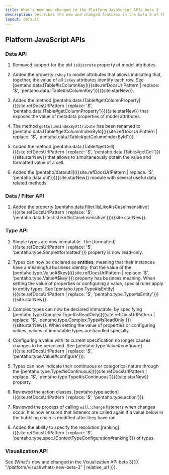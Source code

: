 ```yaml
---
title: What's new and changed in the Platform JavaScript APIs beta 3
description: Describes the new and changed features in the beta 3 of the Platform JavaScript APIs.
layout: default
---
```


## Platform JavaScript APIs

### Data API

1. Removed support for the old `isDiscrete` property of model attributes.

2. Added the property `isKey` to model attributes that allows indicating that, together, 
   the value of all `isKey` attributes identify each row.
   See [pentaho.data.ITable#isColumnKey]({{site.refDocsUrlPattern | replace: '$', 'pentaho.data.ITable#isColumnKey'}}){{site.starNew}}.

3. Added the method 
   [pentaho.data.ITable#getColumnProperty]({{site.refDocsUrlPattern | replace: '$', 'pentaho.data.ITable#getColumnProperty'}}){{site.starNew}}
   that exposes the value of metadata properties of model attributes.
   
4. The method `getColumnIndexByAttribute` has been renamed to
   [pentaho.data.ITable#getColumnIndexById]({{site.refDocsUrlPattern | replace: '$', 'pentaho.data.ITable#getColumnIndexById'}}).

5. Added the method 
   [pentaho.data.ITable#getCell]({{site.refDocsUrlPattern | replace: '$', 'pentaho.data.ITable#getCell'}}){{site.starNew}}
   that allows to simultaneously obtain the value and formatted value of a cell.


6. Added the [pentaho/data/util]({{site.refDocsUrlPattern | replace: '$', 'pentaho.data.util'}}){{site.starNew}} module
   with several useful data related methods.

    
### Data / Filter API

1. Added the property 
   [pentaho.data.filter.IIsLike#isCaseInsensitive]({{site.refDocsUrlPattern | replace: '$', 'pentaho.data.filter.IIsLike#isCaseInsensitive'}}){{site.starNew}}.

### Type API

1. Simple types are now immutable.
   The [formatted]({{site.refDocsUrlPattern | replace: '$', 'pentaho.type.Simple#formatted'}}) 
   property is now read-only.
   
2. Types can now be declared as **entities**, 
   meaning that their instances have a meaningful business identity;
   that the value of the [pentaho.type.Value#$key]({{site.refDocsUrlPattern | replace: '$', 'pentaho.type.Value#$key'}})
   property has business meaning.
   When setting the value of properties or configuring a value, special rules apply to entity types.
   See [pentaho.type.Type#isEntity]({{site.refDocsUrlPattern | replace: '$', 'pentaho.type.Type#isEntity'}}){{site.starNew}}.

3. Complex types can now be declared immutable, by specifying
   [pentaho.type.Complex.Type#isReadOnly]({{site.refDocsUrlPattern | replace: '$', 'pentaho.type.Complex.Type#isReadOnly'}}){{site.starNew}}.
   When setting the value of properties or configuring values, 
   values of immutable types are handled specially.

4. Configuring a value with its current specification no longer causes changes to be perceived.
   See [pentaho.type.Value#configure]({{site.refDocsUrlPattern | replace: '$', 'pentaho.type.Value#configure'}}).

5. Types can now indicate their continuous or categorical nature through the
   [pentaho.type.Type#isContinuous]({{site.refDocsUrlPattern | replace: '$', 'pentaho.type.Type#isContinuous'}}){{site.starNew}}
   property.

6. Reviewed the action classes, [pentaho.type.action]({{site.refDocsUrlPattern | replace: '$', 'pentaho.type.action'}}).

7. Reviewed the process of calling `will:change` listeners when changes occur. 
   It is now ensured that listeners are called again if a value below in the bubbling chain is modified after 
   they have ran.
   
8. Added the ability to specify the resolution 
   [ranking]({{site.refDocsUrlPattern | replace: '$', 'pentaho.type.spec.IContextTypeConfiguration#ranking'}}) of types.

### Visualization API

See [What's new and changed in the Visualization API beta 3]({{ "/platform/visual/whats-new-beta-3" | relative_url }}).

